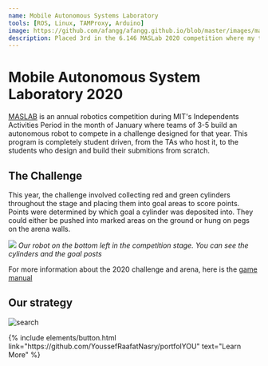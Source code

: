 ```yaml
---
name: Mobile Autonomous Systems Laboratory
tools: [ROS, Linux, TAMProxy, Arduino]
image: https://github.com/afangg/afangg.github.io/blob/master/images/maslab-comp.png?raw=true
description: Placed 3rd in the 6.146 MASLab 2020 competition where my team and I designed and built the hardware and software components of a robot to autonomously collet, sort, and score in a timed challenge. 
---
```


# Mobile Autonomous System Laboratory 2020

[MASLAB](http://maslab.mit.edu/2020/) is an annual robotics competition during MIT's Independents Activities Period in the month of January where teams of 3-5 build an autonomous robot to compete in a challenge designed for that year. This program is completely student driven, from the TAs who host it, to the students who design and build their submitions from scratch.

## The Challenge

This year, the challenge involved collecting red and green cylinders throughout the stage and placing them into goal areas to score points. Points were determined by which goal a cylinder was deposited into. They could either be pushed into marked areas on the ground or hung on pegs on the arena walls. 

![](https://github.com/afangg/afangg.github.io/blob/master/images/maslab-comp.png?raw=true)
*Our robot on the bottom left in the competition stage. You can see the cylinders and the goal posts*

For more information about the 2020 challenge and arena, here is the [game manual](http://maslab.mit.edu/2020/files/rules.pdf)

## Our strategy

![search](https://www.sketchappsources.com/resources/source-image/microsoft-windows-10-virtual-keyboard-diogo-sousa.png)

<p class="text-center">
{% include elements/button.html link="https://github.com/YoussefRaafatNasry/portfolYOU" text="Learn More" %}
</p>